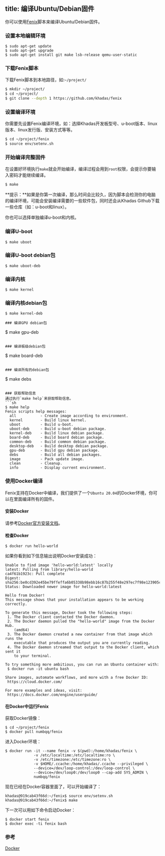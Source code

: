 title: 编译Ubuntu/Debian固件
---

你可以使用[Fenix](https://github.com/khadas/fenix)脚本来编译Ubuntu/Debian固件。

### 设置本地编辑环境
```
$ sudo apt-get update
$ sudo apt-get upgrade
$ sudo apt-get install git make lsb-release qemu-user-static
```

### 下载Fenix脚本
下载Fenix脚本到本地路径，如:`~/project/`
```sh
$ mkdir ~/project/
$ cd ~/project/
$ git clone --depth 1 https://github.com/khadas/fenix
```

### 设置编译环境
你需要先设置Fenix编译环境，如：选择Khadas开发板型号、u-boot版本、linux版本、linux发行版、安装方式等等。
```sh
$ cd ~/project/fenix
$ source env/setenv.sh
```
### 开始编译完整固件
在设置好环境执行`make`就会开始编译，编译过程会用到`root`权限，会提示你要输入密码才能继续编译。
```sh
$ make
```

**提示：**如果是你第一次编译，那么时间会比较久，因为脚本会检测你的电脑的编译环境，可能会安装编译需要的一些软件包，同时还会从Khadas Github下载一些仓库（如：u-boot和linux）。

你也可以选择单独编译u-boot和内核。

### 编译U-boot
```
$ make uboot
```

### 编译U-boot debian包
```
$ make uboot-deb
```

### 编译内核
```
$ make kernel
```

### 编译内核debian包
```
$ make kernel-deb

### 编译GPU debian包
```
$ make gpu-deb
```

### 编译板级debian包
```
$ make board-deb
```

### 编译所有的debian包
```
$ make debs
```

### 获取帮助信息
通过执行`make help`来获取帮助信息。
```sh
$ make help
Fenix scripts help messages:
  all           - Create image according to environment.
  kernel        - Build linux kernel.
  uboot         - Build u-boot.
  uboot-deb     - Build u-boot debian package.
  kernel-deb    - Build linux debian package.
  board-deb     - Build board debian package.
  common-deb    - Build common debian package.
  desktop-deb   - Build desktop debian package.
  gpu-deb       - Build gpu debian package.
  debs          - Build all debian packages.
  image         - Pack update image.
  clean         - Cleanup.
  info          - Display current environment.
```

### 使用Docker编译
Fenix支持在Docker中编译，我们提供了一个`Ubuntu 20.04`的Docker环境，你可以在里面编译所有的固件。

#### 安装Docker

请参考[Docker官方安装文档](https://docs.docker.com/engine/install/)。

#### 检查Docker
```
$ docker run hello-world
```

如果你看到如下信息输出说明Docker安装成功：
```
Unable to find image 'hello-world:latest' locally
latest: Pulling from library/hello-world
ca4f61b1923c: Pull complete
Digest: sha256:be0cd392e45be79ffeffa6b05338b98ebb16c87b255f48e297ec7f98e123905c
Status: Downloaded newer image for hello-world:latest

Hello from Docker!
This message shows that your installation appears to be working correctly.

To generate this message, Docker took the following steps:
 1. The Docker client contacted the Docker daemon.
 2. The Docker daemon pulled the "hello-world" image from the Docker Hub.
    (amd64)
 3. The Docker daemon created a new container from that image which runs the
    executable that produces the output you are currently reading.
 4. The Docker daemon streamed that output to the Docker client, which sent it
    to your terminal.

To try something more ambitious, you can run an Ubuntu container with:
 $ docker run -it ubuntu bash

Share images, automate workflows, and more with a free Docker ID:
 https://cloud.docker.com/

For more examples and ideas, visit:
 https://docs.docker.com/engine/userguide/
```
#### 在Docker中运行Fenix
获取Docker镜像：
```
$ cd ~/project/fenix
$ docker pull numbqq/fenix
```

进入Docker环境：
```
$ docker run -it --name fenix -v $(pwd):/home/khadas/fenix \
             -v /etc/localtime:/etc/localtime:ro \
             -v /etc/timezone:/etc/timezone:ro \
             -v $HOME/.ccache:/home/khadas/.ccache --privileged \
             --device=/dev/loop-control:/dev/loop-control \
             --device=/dev/loop0:/dev/loop0 --cap-add SYS_ADMIN \
             numbqq/fenix
```
现在已经在Docker容器里面了，可以开始编译了：
```
khadas@919cab43f66d:~/fenix$ source env/setenv.sh
khadas@919cab43f66d:~/fenix$ make
```

下一次可以用如下命令启动Docker：

```
$ docker start fenix
$ docker exec -ti fenix bash
```

### 参考
[Docker](https://www.docker.com/)


